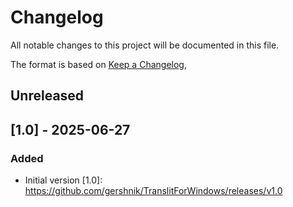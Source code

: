 # Changelog
All notable changes to this project will be documented in this file.

The format is based on [Keep a Changelog](https://keepachangelog.com/en/1.0.0/),

## Unreleased

## [1.0] - 2025-06-27

### Added
- Initial version
[1.0]: https://github.com/gershnik/TranslitForWindows/releases/v1.0
